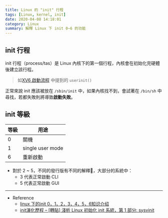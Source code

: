 ```yaml
---
title: Linux 的 "init" 行程
tags: [Linux, kernel, init]
date: 2020-04-08 14:18:01
category: Linux
summary: 解釋 Linux 下 init 0~6 的功能 
---
```

## init 行程
init 行程（process/tas）是 Linux 內核下的第一個行程，內核會在初始化完硬體後建立該行程。
>如[XV6 啟動流程](https://blog.lusw.dev/starting-xv6/#toc-heading-3) 中提到的 `userinit()`

正常來說 init 應該被放在 `/sbin/init` 中，如果內核找不到，會試著在 `/bin/sh` 中尋找，若都失敗則將導致**啟動失敗**。

## init 等級
| 等級 | 用途 |
|-----|-----|
| 0   | 關機 |
| 1   | single user mode |
| 6   | 重新啟動 |

- 對於 2 ~ 5，不同的發行版有不同的解釋，大部分的系統中：
    - 3 代表正常啟動 CLI
    - 5 代表正常啟動 GUI 

---

- Reference
    - [linux 下的init 0，1，2，3，4，5，6知识介绍](https://blog.csdn.net/cougar_mountain/article/details/9798191)
    - [init演化歷程 – [轉貼] 淺析 Linux 初始化 init 系統，第 1 部分: sysvinit](http://felix-lin.com/linux/init%E6%BC%94%E5%8C%96%E6%AD%B7%E7%A8%8B-%E8%BD%89%E8%B2%BC-%E6%B7%BA%E6%9E%90-linux-%E5%88%9D%E5%A7%8B%E5%8C%96-init-%E7%B3%BB%E7%B5%B1%EF%BC%8C%E7%AC%AC-1-%E9%83%A8%E5%88%86-sysvinit/)

